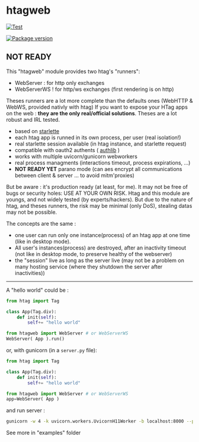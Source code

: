 # htagweb

[![Test](https://github.com/manatlan/htagweb/actions/workflows/on_commit_do_all_unittests.yml/badge.svg)](https://github.com/manatlan/htagweb/actions/workflows/on_commit_do_all_unittests.yml)

<a href="https://pypi.org/project/htagweb/">
    <img src="https://badge.fury.io/py/htagweb.svg?x" alt="Package version">
</a>

## NOT READY



This "htagweb" module provides two htag's "runners":

 * WebServer     : for http only exchanges
 * WebServerWS   ! for http/ws exchanges (first rendering is on http)

Theses runners are a lot more complete than the defaults ones (WebHTTP & WebWS, provided nativly with htag)
If you want to expose your HTag apps on the web : **they are the only real/official solutions**.
Theses are a lot robust and IRL tested.

 * based on [starlette](https://pypi.org/project/starlette/)
 * each htag app is runned in its own process, per user (real isolation!)
 * real starlette session available (in htag instance, and starlette request)
 * compatible with oauth2 authents ( [authlib](https://pypi.org/project/Authlib/) )
 * works with multiple uvicorn/gunicorn webworkers
 * real process managments (interactions timeout, process expirations, ...)
 * **NOT READY YET** parano mode (can aes encrypt all communications between client & server ... to avoid mitm'proxies)

But be aware : it's production ready (at least, for me). It may not be free of bugs or security holes: USE AT YOUR OWN RISK.
Htag and this module are youngs, and not widely tested (by experts/hackers). But due to the nature of htag, and theses runners,
the risk may be minimal (only DoS), stealing datas may not be possible.

The concepts are the same :

 - one user can run only one instance(process) of an htag app at one time (like in desktop mode).
 - All user's instances(process) are destroyed, after an inactivity timeout (not like in desktop mode, to preserve healthy of the webserver)
 - the "session" live as long as the server live (may not be a problem on many hosting service (where they shutdown the server after inactivities))


----

A "hello world" could be :

```python
from htag import Tag

class App(Tag.div):
    def init(self):
        self+= "hello world"

from htagweb import WebServer # or WebServerWS
WebServer( App ).run()
```

or, with gunicorn (in a `server.py` file):

```python
from htag import Tag

class App(Tag.div):
    def init(self):
        self+= "hello world"

from htagweb import WebServer # or WebServerWS
app=WebServer( App )
```

and run server :

```bash
gunicorn -w 4 -k uvicorn.workers.UvicornH11Worker -b localhost:8000 --preload server:app
```

See more in "examples" folder
